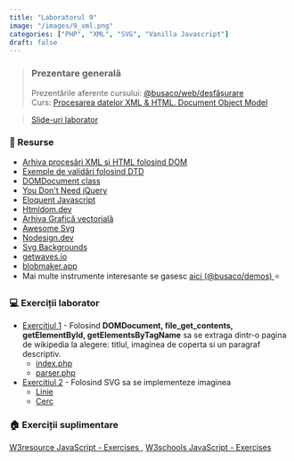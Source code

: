 ```yaml
---
title: "Laboratorul 9"
image: "/images/9_xml.png"
categories: ["PHP", "XML", "SVG", "Vanilla Javascript"]
draft: false
---
```


> ### ️Prezentare generală
> Prezentările aferente cursului: <a href="https://profs.info.uaic.ro/sabin.buraga/teach/courses/web/web-film.html" class="text-link" target="_blank">@busaco/web/desfășurare </a>  \
> Curs: <a href="https://profs.info.uaic.ro/~busaco/teach/courses/web/presentations/web05DezvoltareaAplicatiilorWeb-PHP.pdf" target="_blank">Procesarea datelor XML & HTML. Document Object Model </a>

<blockquote class="slides">
    <a href="https://docs.google.com/presentation/d/e/2PACX-1vTMNTM6TAKde3tCUZCes04TjyGSupKOohIXowRYThmw1Alfp12jbr6mqWTtBI6u21oa_zBNRe_DZVih/pub?start=false&loop=false&delayms=3000" class="slides-link">Slide-uri laborator</a>
</blockquote>

### 📖 Resurse
- <a href="https://profs.info.uaic.ro/~busaco/teach/courses/web/demos/xml-dom/xml-dom.zip" target="_blank">Arhiva procesări XML şi HTML folosind DOM</a>
- <a href="https://profs.info.uaic.ro/~busaco/teach/courses/web/demos/xml-dtd/xml-dtd.zip">Exemple de validări folosind DTD</a>
- <a href="https://www.php.net/manual/en/class.domdocument.php">DOMDocument class</a>
- <a href="https://youmightnotneedjquery.com/">You Don't Need jQuery</a>
- <a href="https://eloquentjavascript.net/">Eloquent Javascript</a>
- <a href="https://htmldom.dev/">Htmldom.dev</a>
- <a href="https://profs.info.uaic.ro/~busaco/teach/courses/web/demos/xml/svg.zip"> Arhiva Grafică vectorială </a>
- <a href="https://github.com/willianjusten/awesome-svg#readme">Awesome Svg</a>
- <a href="https://nodesign.dev/">Nodesign.dev</a>
- <a href="https://www.svgbackgrounds.com/">Svg Backgrounds </a>
- <a href="https://getwaves.io/">getwaves.io</a>
- <a href="https://www.blobmaker.app/">blobmaker.app</a>
- Mai multe instrumente interesante se gasesc   <a href="https://profs.info.uaic.ro/~busaco/teach/courses/web/demos/" target="_blank">aici (@busaco/demos) </a> ⭐

### 💻 Exerciții laborator
- <span><a href="https://raw.githubusercontent.com/victorvlad19/web/master/_posts/imagini/L9_Ex1.png">Exercitiul 1</a> - Folosind <b>DOMDocument, file_get_contents, getElementById, getElementsByTagName</b> sa se extraga dintr-o pagina de wikipedia la alegere: titlul, imaginea de coperta si un paragraf descriptiv.  </span>
    - <a href="https://raw.githubusercontent.com/victorvlad19/web/master/_posts/code/9/index.php" target="_blank">index.php</a>
    - <a href="https://raw.githubusercontent.com/victorvlad19/web/master/_posts/code/9/parser.php" target="_blank">parser.php</a>
- <span><a href="https://raw.githubusercontent.com/victorvlad19/web/master/_posts/imagini/L9_Ex2.png">Exercitiul 2</a> - Folosind SVG sa se implementeze imaginea  </span>
    - <a href="https://developer.mozilla.org/en-US/docs/Web/SVG/Element/line" target="_blank">Linie</a>
    - <a href="https://developer.mozilla.org/en-US/docs/Web/SVG/Element/circle" target="_blank">Cerc</a>

### 🏠 Exerciții suplimentare
<a href="https://www.w3resource.com/javascript-exercises" target="_blank">W3resource JavaScript - Exercises </a>,
<a href="https://www.w3schools.com/js/exercise_js.asp" target="_blank">W3schools JavaScript - Exercises</a>